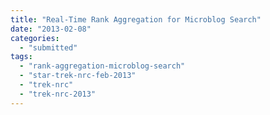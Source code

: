 ```yaml
---
title: "Real-Time Rank Aggregation for Microblog Search"
date: "2013-02-08"
categories:
  - "submitted"
tags:
  - "rank-aggregation-microblog-search"
  - "star-trek-nrc-feb-2013"
  - "trek-nrc"
  - "trek-nrc-2013"
---
```

